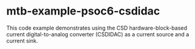 # mtb-example-psoc6-csdidac
This code example demonstrates using the CSD hardware-block-based current digital-to-analog converter (CSDIDAC) as a current source and a current sink.
